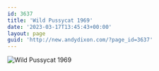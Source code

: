 ```yaml
---
id: 3637
title: 'Wild Pussycat 1969'
date: '2023-03-17T13:45:43+00:00'
layout: page
guid: 'http://new.andydixon.com/?page_id=3637'
---
```


![Wild Pussycat 1969](https://i0.wp.com/assets.g8x2.ldn.idrivee2-23.com/posters/Wild%20Pussycat%201969%2001.jpg?w=1200&ssl=1 "Wild Pussycat 1969")